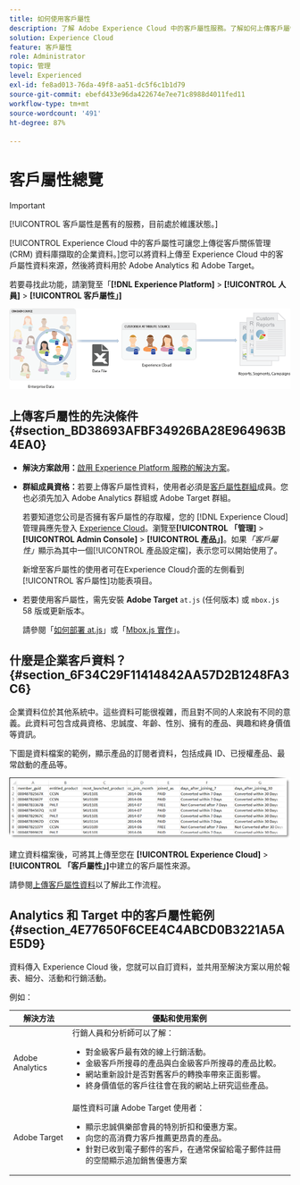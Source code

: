 ```yaml
---
title: 如何使用客戶屬性
description: 了解 Adobe Experience Cloud 中的客戶屬性服務。了解如何上傳客戶屬性資料，以便在 Adobe Analytics 和 Adobe Target 使用。
solution: Experience Cloud
feature: 客戶屬性
role: Administrator
topic: 管理
level: Experienced
exl-id: fe8ad013-76da-49f8-aa51-dc5f6c1b1d79
source-git-commit: ebefd433e96da422674e7ee71c8988d4011fed11
workflow-type: tm+mt
source-wordcount: '491'
ht-degree: 87%

---
```


# 客戶屬性總覽

>[!IMPORTANT]
>
>[!UICONTROL 客戶屬性是舊有的服務，目前處於維護狀態。]

[!UICONTROL  Experience Cloud 中的客戶屬性可讓您上傳從客戶關係管理 (CRM) 資料庫擷取的企業資料。]您可以將資料上傳至 Experience Cloud 中的客戶屬性資料來源，然後將資料用於 Adobe Analytics 和 Adobe Target。

若要尋找此功能，請瀏覽至「**[!DNL Experience Platform]** > **[!UICONTROL 人員]** > **[!UICONTROL 客戶屬性」]**

![](assets/custom_reports.png)

## 上傳客戶屬性的先決條件 {#section_BD38693AFBF34926BA28E964963B4EA0}

* **解決方案啟用：**[啟用 Experience Platform 服務的解決方案](core-services.md#concept_07ED1D5C64234E77976E6D572E78FB9C)。

* **群組成員資格：**&#x200B;若要上傳客戶屬性資料，使用者必須是[客戶屬性群組](admin-getting-started.md#task_3295A85536BF48899A1AB40D207E77E9)成員。您也必須先加入 Adobe Analytics 群組或 Adobe Target 群組。

   若要知道您公司是否擁有客戶屬性的存取權，您的 [!DNL Experience Cloud] 管理員應先登入 [Experience Cloud](https://experience.adobe.com)。瀏覽至&#x200B;**[!UICONTROL 「管理]** > **[!UICONTROL Admin Console]** > **[!UICONTROL 產品」]**。如果&#x200B;*「客戶屬性」*&#x200B;顯示為其中一個[!UICONTROL 產品設定檔]，表示您可以開始使用了。

   新增至客戶屬性的使用者可在Experience Cloud介面的左側看到[!UICONTROL 客戶屬性]功能表項目。

* 若要使用客戶屬性，需先安裝 **Adobe Target** `at.js` (任何版本) 或 `mbox.js` 58 版或更新版本。

   請參閱「[如何部署 at.js](https://experienceleague.adobe.com/docs/target/using/implement-target/client-side/deploy-at-js/how-to-deployatjs.html?lang=en)」或「[Mbox.js 實作](https://experienceleague.adobe.com/docs/target/using/implement-target/client-side/mbox-implement/mbox-download.html?lang=en)」。

## 什麼是企業客戶資料？ {#section_6F34C29F11414842AA57D2B1248FA3C6}

企業資料位於其他系統中。這些資料可能很複雜，而且對不同的人來說有不同的意義。此資料可包含成員資格、忠誠度、年齡、性別、擁有的產品、興趣和終身價值等資訊。

下圖是資料檔案的範例，顯示產品的訂閱者資料，包括成員 ID、已授權產品、最常啟動的產品等。

![](assets/01_crs_usecase.png)

建立資料檔案後，可將其上傳至您在 **[!UICONTROL Experience Cloud]** > **[!UICONTROL 「客戶屬性」]**&#x200B;中建立的客戶屬性來源。

請參閱[上傳客戶屬性資料](t-crs-usecase.md#task_BCC327B2A0EF4A1BBB2934013AB92B78)以了解此工作流程。

## Analytics 和 Target 中的客戶屬性範例 {#section_4E77650F6CEE4C4ABCD0B3221A5AE5D9}

資料傳入 Experience Cloud 後，您就可以自訂資料，並共用至解決方案以用於報表、細分、活動和行銷活動。

例如：

| 解決方法 | 優點和使用案例 |
|--- |--- |
| Adobe Analytics  | 行銷人員和分析師可以了解：<ul><li>對金級客戶最有效的線上行銷活動。</li><li>金級客戶所搜尋的產品與白金級客戶所搜尋的產品比較。</li><li>網站重新設計是否對舊客戶的轉換率帶來正面影響。</li><li>終身價值低的客戶往往會在我的網站上研究這些產品。</li></ul> |
| Adobe Target | 屬性資料可讓 Adobe Target 使用者：<ul><li>顯示忠誠俱樂部會員的特別折扣和優惠方案。</li><li>向您的高消費力客戶推薦更昂貴的產品。</li><li>針對已收到電子郵件的客戶，在通常保留給電子郵件註冊的空間顯示追加銷售優惠方案</li></ul> |
